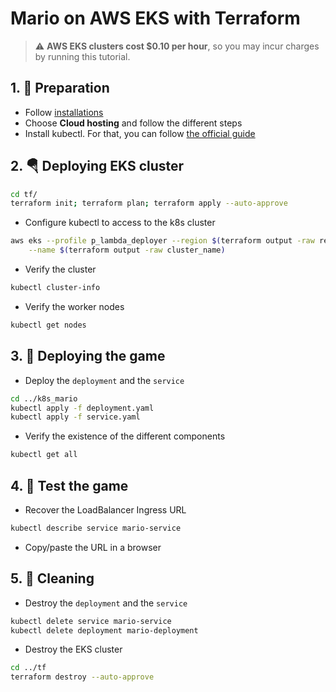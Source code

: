 # Mario on AWS EKS with Terraform
> :warning: **AWS EKS clusters cost $0.10 per hour**, so you may incur charges by running this tutorial.

## 1. 📝 Preparation
- Follow [installations](https://github.com/veben/aws_terraform_snippets/blob/main/readme.md)
- Choose **Cloud hosting** and follow the different steps
- Install kubectl. For that, you can follow [the official guide](https://kubernetes.io/docs/tasks/tools/)

## 2. 🪂 Deploying EKS cluster
```sh
cd tf/
terraform init; terraform plan; terraform apply --auto-approve
```
- Configure kubectl to access to the k8s cluster
```sh
aws eks --profile p_lambda_deployer --region $(terraform output -raw region) update-kubeconfig \
    --name $(terraform output -raw cluster_name)
```
- Verify the cluster
```sh
kubectl cluster-info
```
- Verify the worker nodes
```sh
kubectl get nodes
```
## 3. 🚀 Deploying the game
- Deploy the `deployment` and the `service`
```sh
cd ../k8s_mario
kubectl apply -f deployment.yaml
kubectl apply -f service.yaml
```
- Verify the existence of the different components
```sh
kubectl get all
```

## 4. 🧪 Test the game
- Recover the LoadBalancer Ingress URL
```sh
kubectl describe service mario-service
```
- Copy/paste the URL in a browser

## 5. 🚿 Cleaning
- Destroy the `deployment` and the `service`
```sh
kubectl delete service mario-service
kubectl delete deployment mario-deployment
```
- Destroy the EKS cluster
```sh
cd ../tf
terraform destroy --auto-approve
```